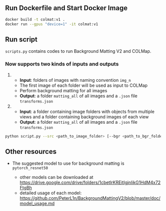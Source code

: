 ## Run Dockerfile and Start Docker Image ##

```bash
docker build -t colmat:v1 .
docker run --gpus "device=1" -it colmat:v1
```

## Run script ##

`scripts.py` contains codes to run Background Matting V2 and COLMap.

### Now supports two kinds of inputs and outputs ###
1. - **Input**: folders of images with naming convention `img_n`
   - The first image of each folder will be used as input to COLMap
   - Perform background matting for all images
   - **Output**: a folder `matting_all` of all images and a `.json` file `transforms.json`
2. - **Input**: a folder containing image folders with objects from multiple views and a folder containing background images of each view 
   - **Output**: a folder `matting_all` of all images and a `.json` file `transforms.json`

```bash
python script.py --src <path_to_image_folder> [--bgr <path_to_bgr_folder>]
```
## Other resources ##

- The suggested model to use for background matting is `pytorch_resnet50`

    - other models can be downloaded at https://drive.google.com/drive/folders/1cbetlrKREitIgjnIikG1HdM4x72FtgBh
    - detailed usage of each model: https://github.com/PeterL1n/BackgroundMattingV2/blob/master/doc/model_usage.md 

